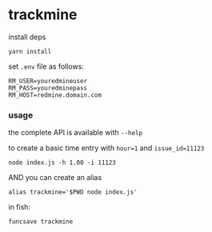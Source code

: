 # trackmine

install deps

`yarn install`

set `.env` file as follows:

```
RM_USER=youredmineuser
RM_PASS=youredminepass
RM_HOST=redmine.domain.com
```

### usage

the complete API is available with `--help`

to create a basic time entry with `hour=1` and `issue_id=11123`

`node index.js -h 1.00 -i 11123`

AND you can create an alias 

`alias trackmine='$PWD node index.js'`

in fish:

`funcsave trackmine`
